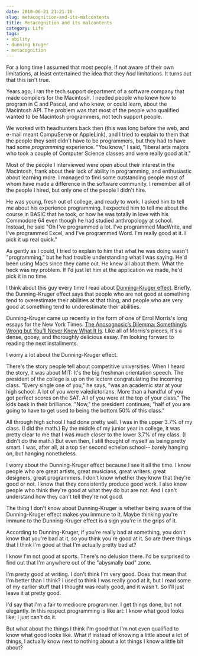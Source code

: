 ```yaml
---
date: 2010-06-21 21:21:10
slug: metacognition-and-its-malcontents
title: Metacognition and its malcontents
category: Life
tags:
- ability
- dunning kruger
- metacognition
---
```


For a long time I assumed that most people, if not aware of their own limitations, at least entertained the idea that they _had_ limitations. It turns out that this isn't true.


Years ago, I ran the tech support department of a software company that made compilers for the Macintosh. I needed people who knew how to program in C and Pascal, and who knew, or could learn, about the Macintosh API. The problem was that most of the people who qualified wanted to be Macintosh programmers, not tech support people.

We worked with headhunters back then (this was long before the web, and e-mail meant CompuServe or AppleLink), and I tried to explain to them that the people they sent didn't have to be programmers, but they had to have had some _programming_ experience. "You know," I said, "liberal arts majors who took a couple of Computer Science classes and were really good at it."

Most of the people I interviewed were open about their interest in the Macintosh, frank about their lack of ability in programming, and enthusiastic about learning more. I managed to find some outstanding people most of whom have made a difference in the software community. I remember all of the people I hired, but only one of the people I didn't hire.

He was young, fresh out of college, and ready to work. I asked him to tell me about his experience programming. I expected him to tell me about the course in BASIC that he took, or how he was totally in love with his Commodore 64 even though he had studied anthropology at school. Instead, he said "Oh I've programmed a lot. I've programmed MacWrite, and I've programmed Excel, and I've programmed Word. I'm really good at it. I pick it up real quick."

As gently as I could, I tried to explain to him that what he was doing wasn't "programming," but he had trouble understanding what I was saying. He'd been using Macs since they came out. He knew all about them. What the heck was my problem. If I'd just let him at the application we made, he'd pick it in no time.

I think about this guy every time I read about [Dunning-Kruger effect](https://en.wikipedia.org/wiki/Dunning%E2%80%93Kruger_effect). Briefly, the Dunning-Kruger effect says that people who are not good at something tend to overestimate their abilities at that thing, and people who are very good at something tend to underestimate their abilities.

Dunning-Kruger came up recently in the form of one of Errol Morris's long essays for the New York Times. [The Anosognosic’s Dilemma: Something’s Wrong but You’ll Never Know What It Is](https://opinionator.blogs.nytimes.com/2010/06/20/the-anosognosics-dilemma-1/). Like all of Morris's pieces, it's a dense, gooey, and thoroughly delicious essay. I'm looking forward to reading the next installments.

I worry a lot about the Dunning-Kruger effect.

There's the story people tell about competitive universities. When I heard the story, it was about MIT: It's the big freshman orientation speech. The president of the college is up on the lectern congratulating the incoming class. "Every single one of you," he says, "was an academic star at your high school. A lot of you were valedictorians. More than a handful of you got perfect scores on the SAT. All of you were at the top of your class." The kids bask in their brilliance. "Now," the president continues, "half of you are going to have to get used to being the bottom 50% of this class."

All through high school I had done pretty well. I was in the upper 3.7% of my class. (I did the math.) By the middle of my junior year in college, it was pretty clear to me that I was much closer to the lower 3.7% of my class. (I didn't do the math.) But even then, I still thought of myself as being pretty smart. I was, after all, at a top tier second echelon school-- barely hanging on, but hanging nonetheless.

I worry about the Dunning-Kruger effect because I see it all the time. I know people who are great artists, great musicians, great writers, great designers, great programmers. I don't know whether they know that they're good or not. I know that they consistently produce good work. I also know people who think they're good at what they do but are not. And I can't understand how they can't tell they're not good.

The thing I don't know about Dunning-Kruger is whether being aware of the Dunning-Kruger effect makes you immune to it.  Maybe thinking you're immune to the Dunning-Kruger effect is a sign you're in the grips of it.

According to Dunning-Kruger, if you're really  bad at something, you don't know that you're bad at it, so you think you're good at it. So are there things that I think I'm good at that I'm actually pretty bad at?

I know I'm not good at sports. There's no delusion there. I'd be surprised to find out that I'm anywhere out of the "abysmally bad" zone.

I'm pretty good at writing. I don't think I'm very good. Does that mean that I'm better than I think? I used to think I was really good at it, but I read some of my earlier stuff that I thought was really good, and it wasn't. So I'll just leave it at pretty good.

I'd say that I'm a fair to mediocre programmer. I get things done, but not elegantly. In this respect programming is like art: I know what good looks like; I just can't do it.

But what about the things I think I'm good that I'm not even qualified to know what good looks like. What if instead of knowing a little about a lot of things, I actually know next to nothing about a lot things I know a little bit about?



